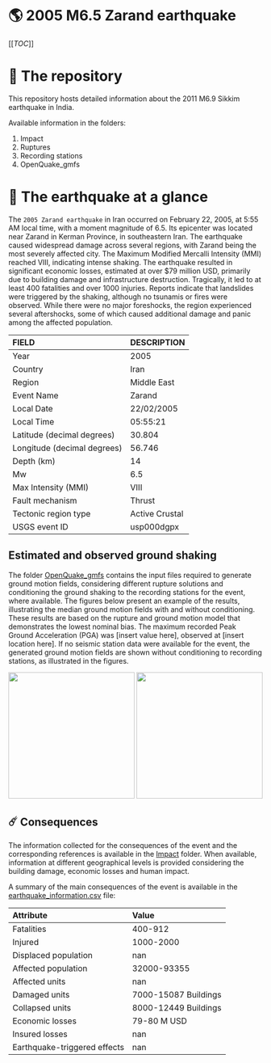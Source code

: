# 🌎 2005 M6.5 Zarand earthquake
[[_TOC_]]

# 📂 The repository

This repository hosts detailed information about the 2011 M6.9 Sikkim earthquake in India.

Available information in the folders:

1. Impact
2. Ruptures
3. Recording stations
4. OpenQuake_gmfs


# 🚀 The earthquake at a glance 

The `2005 Zarand earthquake` in Iran occurred on February 22, 2005, at 5:55 AM local time, with a moment magnitude of 6.5. Its epicenter was located near Zarand in Kerman Province, in southeastern Iran. The earthquake caused widespread damage across several regions, with Zarand being the most severely affected city. The Maximum Modified Mercalli Intensity (MMI) reached VIII, indicating intense shaking. The earthquake resulted in significant economic losses, estimated at over $79 million USD, primarily due to building damage and infrastructure destruction. Tragically, it led to at least 400 fatalities and over 1000 injuries. Reports indicate that landslides were triggered by the shaking, although no tsunamis or fires were observed. While there were no major foreshocks, the region experienced several aftershocks, some of which caused additional damage and panic among the affected population.

| FIELD | DESCRIPTION |
|:-------|:-------------|
| Year | 2005 |
| Country | Iran |
| Region | Middle East |
| Event Name | Zarand |
| Local Date | 22/02/2005 |
| Local Time | 05:55:21 |
| Latitude (decimal degrees) | 30.804 |
| Longitude (decimal degrees) | 56.746 |
| Depth (km) | 14 |
| Mw | 6.5 |
| Max Intensity (MMI) | VIII |
| Fault mechanism | Thrust |
| Tectonic region type | Active Crustal |
| USGS event ID | usp000dgpx |

## Estimated and observed ground shaking

The folder [OpenQuake_gmfs](./OpenQuake_gmfs/) contains the input files required to generate ground motion fields, considering different rupture solutions and conditioning the ground shaking to the recording stations for the event, where available. The figures below present an example of the results, illustrating the median ground motion fields with and without conditioning. These results are based on the rupture and ground motion model that demonstrates the lowest nominal bias. The maximum recorded Peak Ground Acceleration (PGA) was [insert value here], observed at [insert location here]. If no seismic station data were available for the event, the generated ground motion fields are shown without conditioning to recording stations, as illustrated in the figures.

<img src="./OpenQuake_gmfs/median_gmf_stations_none.png" height="250">
<img src="./OpenQuake_gmfs/median_gmf_stations_seismic.png" height="250">

## ☄️ Consequences

The information collected for the consequences of the event and the corresponding references is available in the [Impact](./Impact) folder. When available, information at different geographical levels is provided considering the building damage, economic losses and human impact.

A summary of the main consequences of the event is available in the [earthquake_information.csv](./earthquake_information.csv) file:

| Attribute | Value |
|:-------|:-------------|
| Fatalities | 400-912 |
| Injured | 1000-2000 |
| Displaced population | nan |
| Affected population | 32000-93355 |
| Affected units | nan |
| Damaged units | 7000-15087 Buildings |
| Collapsed units | 8000-12449 Buildings |
| Economic losses | 79-80 M USD |
| Insured losses | nan |
| Earthquake-triggered effects | nan |